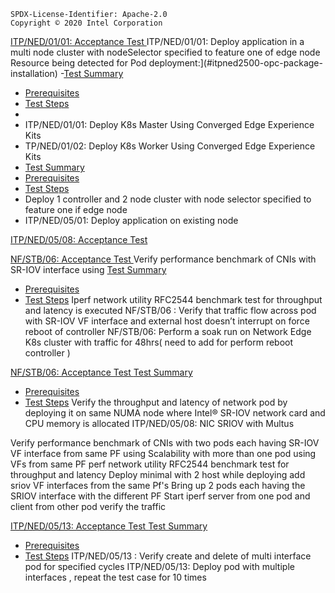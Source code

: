 ```text
SPDX-License-Identifier: Apache-2.0
Copyright © 2020 Intel Corporation
```
[ITP/NED/01/01: Acceptance Test ](#itpned35-Acceptance-Test)
ITP/NED/01/01: Deploy application in a multi node cluster with nodeSelector specified to feature one of edge node
Resource being detected for Pod deployment:](#itpned2500-opc-package-installation)
 -[Test Summary](#test-summary)
 - [Prerequisites](#prerequisites)
 - [Test Steps](#test-steps)
  -
 - ITP/NED/01/01: Deploy K8s Master Using Converged Edge Experience Kits
 - TP/NED/01/02: Deploy K8s Worker Using Converged Edge Experience Kits
 - [Test Summary](#test-summary)
  - [Prerequisites](#prerequisites)
  - [Test Steps](#test-steps)
 - Deploy 1 controller and 2 node cluster with node selector specified to feature one if edge node
 - ITP/NED/05/01: Deploy application on existing node
   
[ITP/NED/05/08: Acceptance Test ](#itpned35-Acceptance-Test)
   
[NF/STB/06: Acceptance Test ](#itpned35-Acceptance-Test)
Verify performance benchmark of CNIs with SR-IOV interface using 
[Test Summary](#test-summary)
 - [Prerequisites](#prerequisites)
 - [Test Steps](#test-steps)
Iperf network utility 
RFC2544 benchmark test for throughput and latency is executed 
NF/STB/06 : Verify that traffic flow across pod with SR-IOV VF interface and external host doesn’t interrupt on force reboot of controller 
NF/STB/06:  Perform a soak run on Network Edge K8s cluster with traffic for 48hrs( need to add for perform  reboot controller )

[NF/STB/06: Acceptance Test ](#itpned35-Acceptance-Test)
[Test Summary](#test-summary)
  - [Prerequisites](#prerequisites)
  - [Test Steps](#test-steps)
Verify the throughput and latency of network pod by deploying it on same NUMA node where Intel® SR-IOV network card and CPU memory is allocated
ITP/NED/05/08: NIC SRIOV with Multus

Verify performance benchmark of CNIs with two pods each having SR-IOV VF interface from same PF using 
Scalability with more than one pod using VFs from same PF 
perf network utility 
RFC2544 benchmark test for throughput and latency 
Deploy minimal with 2 host while deploying add sriov VF interfaces from the same Pf's 
Bring up 2 pods each having the SRIOV interface with the different PF
Start iperf server from one pod and client from other pod verify the traffic 

[ITP/NED/05/13: Acceptance Test ](#itpned35-Acceptance-Test)
[Test Summary](#test-summary)
 - [Prerequisites](#prerequisites)
 - [Test Steps](#test-steps)
ITP/NED/05/13 : Verify create and delete of multi interface pod for specified cycles 
ITP/NED/05/13:  Deploy pod with multiple interfaces , repeat the test case for 10 times




